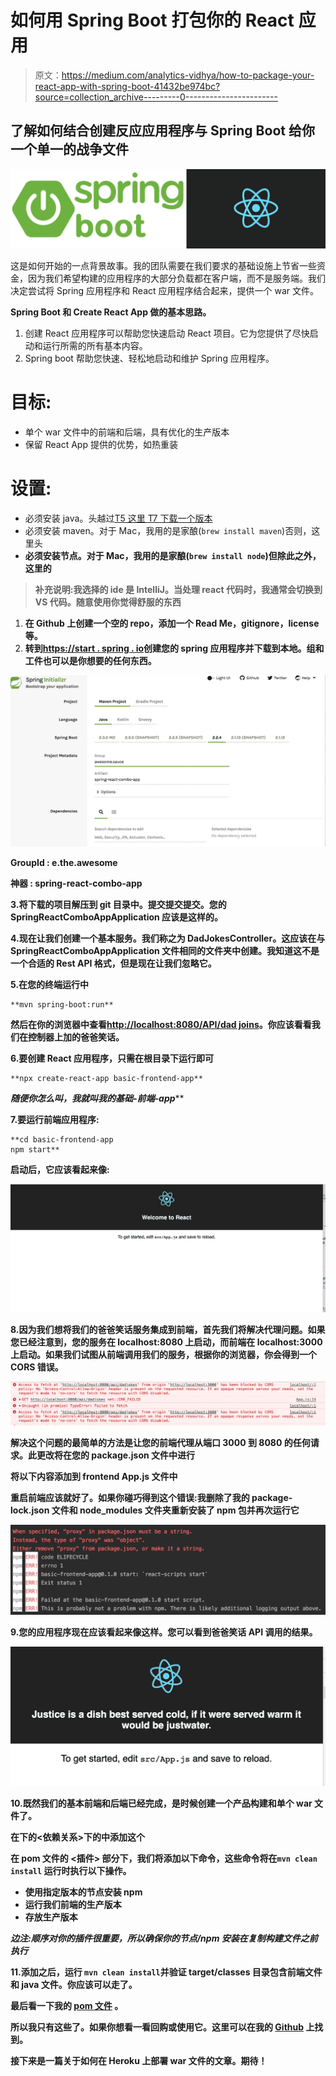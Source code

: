 # 如何用 Spring Boot 打包你的 React 应用

> 原文：<https://medium.com/analytics-vidhya/how-to-package-your-react-app-with-spring-boot-41432be974bc?source=collection_archive---------0----------------------->

## 了解如何结合创建反应应用程序与 Spring Boot 给你一个单一的战争文件

![](img/4372247a57125506e4fd79489719e7c4.png)

这是如何开始的一点背景故事。我的团队需要在我们要求的基础设施上节省一些资金，因为我们希望构建的应用程序的大部分负载都在客户端，而不是服务端。我们决定尝试将 Spring 应用程序和 React 应用程序结合起来，提供一个 war 文件。

**Spring Boot 和 Create React App 做的基本思路。**

1.  创建 React 应用程序可以帮助您快速启动 React 项目。它为您提供了尽快启动和运行所需的所有基本内容。
2.  Spring boot 帮助您快速、轻松地启动和维护 Spring 应用程序。

# 目标:

*   单个 war 文件中的前端和后端，具有优化的生产版本
*   保留 React App 提供的优势，如热重装

# 设置:

*   必须安装 java。头越过[T5 这里 T7 下载一个版本](https://www.oracle.com/java/technologies/javase-downloads.html)
*   必须安装 maven。对于 Mac，我用的是家酿(`brew install maven`)否则，这里头[](https://maven.apache.org/install.html)
*   **必须安装节点。对于 Mac，我用的是家酿(`brew install node`)但除此之外，这里的[](https://nodejs.org/en/download/)**

> ******补充说明:我选择的 ide 是 IntelliJ。当处理 react 代码时，我通常会切换到 VS 代码。随意使用你觉得舒服的东西******

1.  ****在 Github 上创建一个空的 repo，添加一个 Read Me，gitignore，license 等。****
2.  ****转到[https://start . spring . io](https://start.spring.io/)创建您的 spring 应用程序并下载到本地。组和工件也可以是你想要的任何东西。****

****![](img/fd96154f50663dfbc04213201819c8d3.png)****

****GroupId : e.the.awesome****

******神器** : spring-react-combo-app****

****3.将下载的项目解压到 git 目录中。提交提交提交。您的 SpringReactComboAppApplication 应该是这样的。****

****4.现在让我们创建一个基本服务。我们称之为 DadJokesController。这应该在与 SpringReactComboAppApplication 文件相同的文件夹中创建。我知道这不是一个合适的 Rest API 格式，但是现在让我们忽略它。****

****5.在您的终端运行中****

```
**mvn spring-boot:run**
```

****然后在你的浏览器中查看[http://localhost:8080/API/dad joins](http://localhost:8080/api/dadjokes)。你应该看看我们在控制器上加的爸爸笑话。****

****6.要创建 React 应用程序，只需在根目录下运行即可****

```
**npx create-react-app basic-frontend-app**
```

****随便你怎么叫，我就叫我的*基础-前端-app*****

****7.要运行前端应用程序:****

```
**cd basic-frontend-app
npm start**
```

****启动后，它应该看起来像:****

****![](img/758251ee289019a6bd0053c3f3d97fae.png)****

****8.因为我们想将我们的爸爸笑话服务集成到前端，首先我们将解决代理问题。如果您已经注意到，您的服务在 localhost:8080 上启动，而前端在 localhost:3000 上启动。如果我们试图从前端调用我们的服务，根据你的浏览器，你会得到一个 CORS 错误。****

****![](img/e3ca680f34bc8a17dbd5c20ed877e2c7.png)****

****解决这个问题的最简单的方法是让您的前端代理从端口 3000 到 8080 的任何请求。此更改将在您的 package.json 文件中进行****

****将以下内容添加到 frontend App.js 文件中****

****重启前端应该就好了。如果你碰巧得到这个错误:我删除了我的 package-lock.json 文件和 node_modules 文件夹重新安装了 npm 包并再次运行它****

****![](img/dfe395abd7f4f8bf868fdda01680a6dc.png)****

****9.您的应用程序现在应该看起来像这样。您可以看到爸爸笑话 API 调用的结果。****

****![](img/f63170a17a74de4b40436611bc71dfbb.png)****

****10.既然我们的基本前端和后端已经完成，是时候创建一个产品构建和单个 war 文件了。****

****在**下的<依赖关系>下的**中添加这个****

****在 pom 文件的 **<插件>** 部分下，我们将添加以下命令，这些命令将在`mvn clean install` 运行时执行以下操作。****

*   ****使用指定版本的节点安装 npm****
*   ****运行我们前端的生产版本****
*   ****存放生产版本****

*******边注:顺序对你的插件很重要，所以确保你的节点/npm 安装在复制构建文件之前执行*******

****11.添加之后，运行 `mvn clean install`并验证 target/classes 目录包含前端文件和 java 文件。你应该可以走了。****

****最后看一下我的 [**pom 文件**](https://github.com/Emmanuella-Aninye/Spring-Boot-ReactJS-Starter/blob/master/pom.xml) 。****

****所以我只有这些了。如果你想看一看回购或使用它。这里可以在我的 [**Github**](https://github.com/Emmanuella-Aninye/Spring-Boot-ReactJS-Starter) **上找到。******

****接下来是一篇关于如何在 Heroku 上部署 war 文件的文章。期待！****